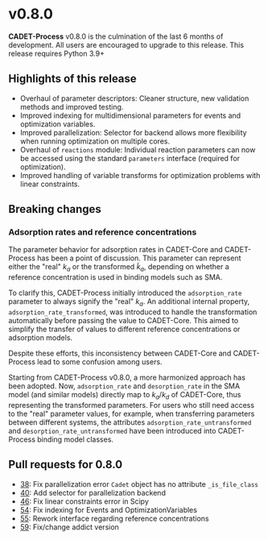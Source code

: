 # v0.8.0

**CADET-Process** v0.8.0 is the culmination of the last 6 months of development.
All users are encouraged to upgrade to this release.
This release requires Python 3.9+


## Highlights of this release
- Overhaul of parameter descriptors: Cleaner structure, new validation methods and improved testing.
- Improved indexing for multidimensional parameters for events and optimization variables.
- Improved parallelization: Selector for backend allows more flexibility when running optimization on multiple cores.
- Overhaul of `reactions` module: Individual reaction parameters can now be accessed using the standard `parameters` interface (required for optimization).
- Improved handling of variable transforms for optimization problems with linear constraints.

## Breaking changes

### Adsorption rates and reference concentrations
The parameter behavior for adsorption rates in CADET-Core and CADET-Process has been a point of discussion.
This parameter can represent either the "real" $k_a$ or the transformed $\tilde{k}_{a}$, depending on whether a reference concentration is used in binding models such as SMA.

To clarify this, CADET-Process initially introduced the `adsorption_rate` parameter to always signify the "real" $k_a$.
An additional internal property, `adsorption_rate_transformed`, was introduced to handle the transformation automatically before passing the value to CADET-Core.
This aimed to simplify the transfer of values to different reference concentrations or adsorption models.

Despite these efforts, this inconsistency between CADET-Core and CADET-Process lead to some confusion among users.

Starting from CADET-Process v0.8.0, a more harmonized approach has been adopted.
Now, `adsorption_rate` and `desorption_rate` in the SMA model (and similar models) directly map to $k_a$/$k_d$ of CADET-Core, thus representing the transformed parameters.
For users who still need access to the "real" parameter values, for example, when transferring parameters between different systems, the attributes `adsorption_rate_untransformed` and `desorption_rate_untransformed` have been introduced into CADET-Process binding model classes.

## Pull requests for 0.8.0
- [38](https://github.com/fau-advanced-separations/CADET-Process/pull/38): Fix parallelization error `Cadet` object has no attribute `_is_file_class`
- [40](https://github.com/fau-advanced-separations/CADET-Process/pull/40): Add selector for parallelization backend
- [46](https://github.com/fau-advanced-separations/CADET-Process/pull/46): Fix linear constraints error in Scipy
- [54](https://github.com/fau-advanced-separations/CADET-Process/pull/54): Fix indexing for Events and OptimizationVariables
- [55](https://github.com/fau-advanced-separations/CADET-Process/pull/55): Rework interface regarding reference concentrations
- [59](https://github.com/fau-advanced-separations/CADET-Process/pull/59): Fix/change addict version
